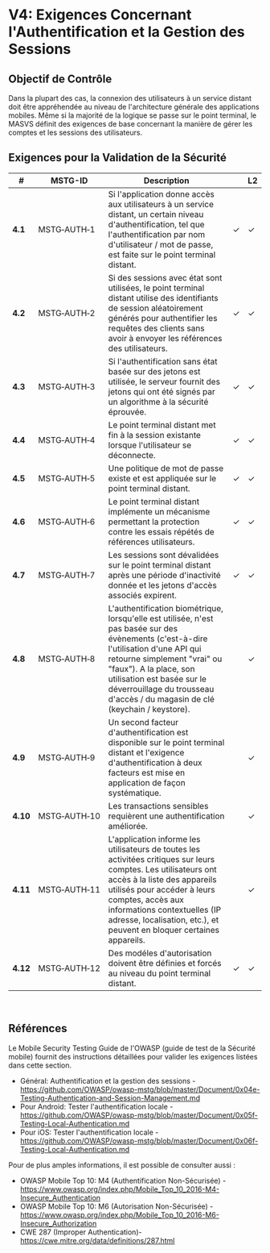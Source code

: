 # V4: Exigences Concernant l'Authentification et la Gestion des Sessions

## Objectif de Contrôle

Dans la plupart des cas, la connexion des utilisateurs à un service distant doit être appréhendée au niveau de l'architecture générale des applications mobiles. Même si la majorité de la logique se passe sur le point terminal, le MASVS définit des exigences de base concernant la manière de gérer les comptes et les sessions des utilisateurs.

## Exigences pour la Validation de la Sécurité

| # | MSTG-ID | Description || L2 |
| --- | --- | --- | --- | --- |
| **4.1** | MSTG‑AUTH‑1 | Si l'application donne accès aux utilisateurs à un service distant, un certain niveau d'authentification, tel que l'authentification par nom d'utilisateur / mot de passe, est faite sur le point terminal distant. | ✓ | ✓ |
| **4.2** | MSTG‑AUTH‑2 | Si des sessions avec état sont utilisées, le point terminal distant utilise des identifiants de session aléatoirement générés pour authentifier les requêtes des clients sans avoir à envoyer les références des utilisateurs.  | ✓ | ✓ |
| **4.3** | MSTG‑AUTH‑3 | Si l'authentification sans état basée sur des jetons est utilisée, le serveur fournit des jetons qui ont été signés par un algorithme à la sécurité éprouvée. | ✓ | ✓ |
| **4.4** | MSTG‑AUTH‑4 | Le point terminal distant met fin à la session existante lorsque l'utilisateur se déconnecte. | ✓ | ✓ |
| **4.5** | MSTG‑AUTH‑5 | Une politique de mot de passe existe et est appliquée sur le point terminal distant. | ✓ | ✓ |
| **4.6** | MSTG‑AUTH‑6 | Le point terminal distant implémente un mécanisme permettant la protection contre les essais répétés de références utilisateurs. | ✓ | ✓ |
| **4.7** | MSTG‑AUTH‑7 | Les sessions sont dévalidées sur le point terminal distant après une période d'inactivité donnée et les jetons d'accès associés expirent. | ✓ | ✓ |
| **4.8** | MSTG‑AUTH‑8 | L'authentification biométrique, lorsqu'elle est utilisée, n'est pas basée sur des évènements (c'est-à-dire l'utilisation d'une API qui retourne simplement "vrai" ou "faux"). A la place, son utilisation est basée sur le déverrouillage du trousseau d'accès / du magasin de clé (keychain / keystore). |   | ✓ |
| **4.9** | MSTG‑AUTH‑9 | Un second facteur d'authentification est disponible sur le point terminal distant et l'exigence d'authentification à deux facteurs est mise en application de façon systématique.  |   | ✓ |
| **4.10** | MSTG‑AUTH‑10 | Les transactions sensibles requièrent une authentification améliorée.  |   | ✓ |
| **4.11** | MSTG‑AUTH‑11 | L'application informe les utilisateurs de toutes les activitées critiques sur leurs comptes. Les utilisateurs ont accès à la liste des appareils utilisés pour accéder à leurs comptes, accès aux informations contextuelles (IP adresse, localisation, etc.), et peuvent en bloquer certaines appareils. |  | ✓ |
| **4.12** | MSTG‑AUTH‑12 | Des modéles d'autorisation doivent être définies et forcés au niveau du point terminal distant. | ✓ | ✓ |

<br/>

## Références

Le Mobile Security Testing Guide de l'OWASP (guide de test de la Sécurité mobile) fournit des instructions détaillées pour valider les exigences listées dans cette section.

- Général: Authentification et la gestion des sessions - <https://github.com/OWASP/owasp-mstg/blob/master/Document/0x04e-Testing-Authentication-and-Session-Management.md>
- Pour Android: Tester l'authentification locale - <https://github.com/OWASP/owasp-mstg/blob/master/Document/0x05f-Testing-Local-Authentication.md>
- Pour iOS: Tester l'authentification locale - <https://github.com/OWASP/owasp-mstg/blob/master/Document/0x06f-Testing-Local-Authentication.md>

Pour de plus amples informations, il est possible de consulter aussi :

- OWASP Mobile Top 10: M4 (Authentification Non-Sécurisée) - <https://www.owasp.org/index.php/Mobile_Top_10_2016-M4-Insecure_Authentication>
- OWASP Mobile Top 10: M6 (Autorisation Non-Sécurisée) - <https://www.owasp.org/index.php/Mobile_Top_10_2016-M6-Insecure_Authorization>
- CWE 287 (Improper Authentication)- <https://cwe.mitre.org/data/definitions/287.html>
